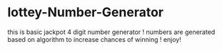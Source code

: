 # lottey-Number-Generator

this is basic jackpot 4 digit number generator !
numbers are generated based on algorithm to increase chances of winning !
enjoy!
